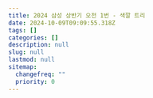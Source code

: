 ```yaml
---
title: 2024 삼성 상반기 오전 1번 - 색깔 트리
date: 2024-10-09T09:09:55.318Z
tags: []
categories: []
description: null
slug: null
lastmod: null
sitemap:
  changefreq: ""
  priority: 0
---
```

